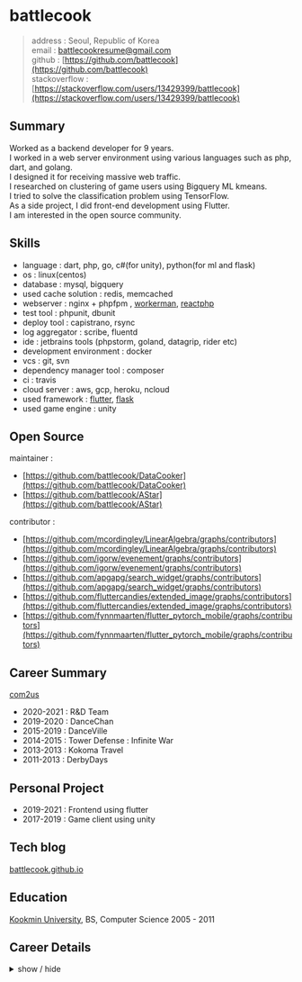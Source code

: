 battlecook
============

> address : Seoul, Republic of Korea <br>
> email : battlecookresume@gmail.com <br>
> github : [https://github.com/battlecook](https://github.com/battlecook) <br>
> stackoverflow : [https://stackoverflow.com/users/13429399/battlecook](https://stackoverflow.com/users/13429399/battlecook)
>
Summary
---------

Worked as a backend developer for 9 years.<br>
I worked in a web server environment using various languages such as php, dart, and golang.<br>
I designed it for receiving massive web traffic.<br>
I researched on clustering of game users using Bigquery ML kmeans.<br>
I tried to solve the classification problem using TensorFlow.<br>
As a side project, I did front-end development using Flutter.<br>
I am interested in the open source community.<br>

Skills
--------------------

* language : dart, php, go, c#(for unity), python(for ml and flask)
* os : linux(centos)
* database : mysql, bigquery
* used cache solution : redis, memcached
* webserver : nginx + phpfpm , [workerman](https://github.com/walkor/Workerman), [reactphp](https://reactphp.org/)
* test tool : phpunit, dbunit 
* deploy tool : capistrano, rsync
* log aggregator : scribe, fluentd
* ide : jetbrains tools (phpstorm, goland, datagrip, rider etc)
* development environment : docker
* vcs : git, svn
* dependency manager tool : composer
* ci : travis
* cloud server : aws, gcp, heroku, ncloud
* used framework : [flutter](https://flutter.dev/), [flask](https://palletsprojects.com/p/flask/)
* used game engine : unity

Open Source
--------------------

maintainer : 

 * [https://github.com/battlecook/DataCooker](https://github.com/battlecook/DataCooker)
 * [https://github.com/battlecook/AStar](https://github.com/battlecook/AStar) 

contributor :

* [https://github.com/mcordingley/LinearAlgebra/graphs/contributors](https://github.com/mcordingley/LinearAlgebra/graphs/contributors)
* [https://github.com/igorw/evenement/graphs/contributors](https://github.com/igorw/evenement/graphs/contributors)
* [https://github.com/apgapg/search_widget/graphs/contributors](https://github.com/apgapg/search_widget/graphs/contributors)
* [https://github.com/fluttercandies/extended_image/graphs/contributors](https://github.com/fluttercandies/extended_image/graphs/contributors)
* [https://github.com/fynnmaarten/flutter_pytorch_mobile/graphs/contributors](https://github.com/fynnmaarten/flutter_pytorch_mobile/graphs/contributors)

Career Summary
----------

[com2us](https://www.com2us.com)

* 2020-2021 : R&D Team<br>
* 2019-2020 : DanceChan <br>
* 2015-2019 : DanceVille <br>
* 2014-2015 : Tower Defense : Infinite War <br>
* 2013-2013 : Kokoma Travel <br>
* 2011-2013 : DerbyDays <br>

Personal Project
----------

* 2019-2021 : Frontend using flutter
* 2017-2019 : Game client using unity

Tech blog
--------------------

[battlecook.github.io](https://battlecook.github.io/)

Education
---------

[Kookmin University](https://english.kookmin.ac.kr/), BS, Computer Science 2005 - 2011



Career Details
--------------------


<details>
<summary>show / hide</summary>
<div markdown="1">

*****
R&D Team ( 2020.7 - 2021.3 )
*****

* Development environment
  * python
  * pycharm
  * bigqueryml, tensorflow

* Main task
  * user clustering for abuser detection using ml kmeans
  * anomaly detection using autoencoder

***** 
Dancechan ( 2019.6 - 2020.7 ) <br>
DanceVille ( 2015.2 - 2019.6 )
*****

* Development environment
  * centos, nginx + phpfpm, memcached, redis, mysql, golang
  * scribe, fluentd
  * docker
  * git(bitbucket)
  * phpstorm, goland

* Main task
  * Lead Programmer
  * Modern php
    * apply php7
    * using composer
    * using phpunit
    * implement acceptance test tool (using dbunit)

  * Web server design
    * implementation of multiple repository transactions at the application level
    * database load balancing implementation

  * Apply code review culture to team
  * Game contents implementation (Quest and many)
  * Game contents implementation with golang in tcp server (Pet and many)

* Major Achievements
  * service launching

*****
Tower Defense (Infinite War) ( 2013.10 - 2014.6 ) <br>
Kokoma Travel ( 2013.2 - 2013.9 ) <br>
Derbydays ( 2011.9 - 2013.1 )
*****

* Development environment
  * centos, nginx + phpfpm, memcached, mysql
  * scribe
  * svn
  * eclipse

* Main task
  * total game contents implementation
  * all communication necessary for game server (development, hardware infrastructure, etc.)
  * write unit test

* Main Achievements
  * kakao platform launching
  * global service launching



</div>
</details>

